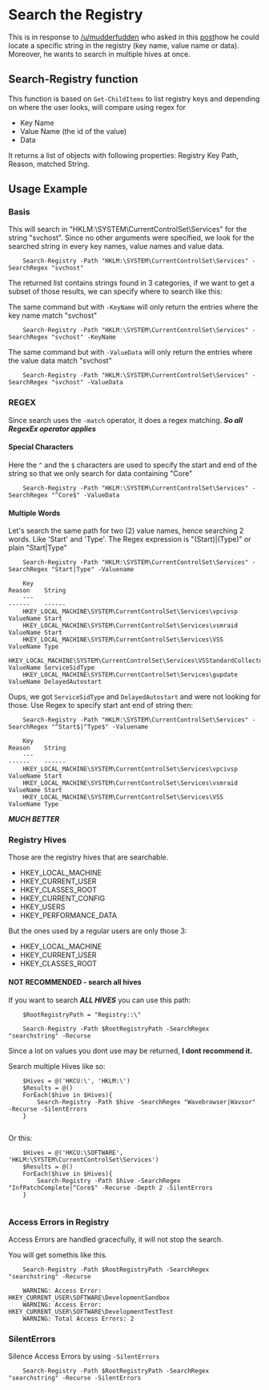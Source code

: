 # Search the Registry

This is in response to [/u/mudderfudden](https://www.reddit.com/user/mudderfudden/) who asked in this [post](https://www.reddit.com/r/PowerShell/comments/zgbqt4/how_can_i_search_entire_registry_for_a_key_and/)how he could locate a specific string in the registry (key name, value name or data). Moreover, he wants to search in multiple hives at once.

## Search-Registry function

This function is based on ```Get-ChildItems``` to list registry keys and depending on where the user looks, will compare using regex for
- Key Name
- Value Name (the id of the value)
- Data

It returns a list of objects with following properties: Registry Key Path, Reason, matched String.

## Usage Example

### Basis 

This will search in "HKLM:\SYSTEM\CurrentControlSet\Services" for the string "svchost". Since no other arguments were specified, we look for the  searched string in every key names, value names and value data.

```
    Search-Registry -Path "HKLM:\SYSTEM\CurrentControlSet\Services" -SearchRegex "svchost"
```

The returned list contains strings found in 3 categories, if we want to get a subset of those results, we can specify where to search like this:

The same command but with ```-KeyName``` will only return the entries where the key name match "svchost"

```
    Search-Registry -Path "HKLM:\SYSTEM\CurrentControlSet\Services" -SearchRegex "svchost" -KeyName
```

The same command but with ```-ValueData``` will only return the entries where the value data match "svchost"

```
    Search-Registry -Path "HKLM:\SYSTEM\CurrentControlSet\Services" -SearchRegex "svchost" -ValueData
```

### REGEX

Since search uses the ```-match``` operator, it does a regex matching. ***So all RegexEx operator applies***

#### Special Characters

Here the ```^``` and the ```$``` characters are used to specify the start and end of the string so that we only search for data containing "Core"

```
    Search-Registry -Path "HKLM:\SYSTEM\CurrentControlSet\Services" -SearchRegex "^Core$" -ValueData
```

#### Multiple Words

Let's search the same path for two (2) value names, hence searching 2 words. Like 'Start' and 'Type'. 
The Regex expression is "(Start)|(Type)" or plain "Start|Type"


```
    Search-Registry -Path "HKLM:\SYSTEM\CurrentControlSet\Services" -SearchRegex "Start|Type" -Valuename

	Key                                                                                            Reason    String
	---                                                                                            ------    ------
	HKEY_LOCAL_MACHINE\SYSTEM\CurrentControlSet\Services\vpcivsp                                   ValueName Start
	HKEY_LOCAL_MACHINE\SYSTEM\CurrentControlSet\Services\vsmraid                                   ValueName Start
	HKEY_LOCAL_MACHINE\SYSTEM\CurrentControlSet\Services\VSS                                       ValueName Type
	HKEY_LOCAL_MACHINE\SYSTEM\CurrentControlSet\Services\VSStandardCollectorService150             ValueName ServiceSidType
	HKEY_LOCAL_MACHINE\SYSTEM\CurrentControlSet\Services\gupdate                                   ValueName DelayedAutostart	
```

Oups, we got ```ServiceSidType``` and ```DelayedAutostart``` and were not looking for those. Use Regex to specify start ant end of string then:


```
    Search-Registry -Path "HKLM:\SYSTEM\CurrentControlSet\Services" -SearchRegex "^Start$|^Type$" -Valuename

	Key                                                                                            Reason    String
	---                                                                                            ------    ------
	HKEY_LOCAL_MACHINE\SYSTEM\CurrentControlSet\Services\vpcivsp                                   ValueName Start
	HKEY_LOCAL_MACHINE\SYSTEM\CurrentControlSet\Services\vsmraid                                   ValueName Start
	HKEY_LOCAL_MACHINE\SYSTEM\CurrentControlSet\Services\VSS                                       ValueName Type

```

***MUCH BETTER***


### Registry Hives

Those are the registry hives that are searchable. 
- HKEY_LOCAL_MACHINE
- HKEY_CURRENT_USER
- HKEY_CLASSES_ROOT
- HKEY_CURRENT_CONFIG
- HKEY_USERS
- HKEY_PERFORMANCE_DATA

But the ones used by a regular users are only those 3:

- HKEY_LOCAL_MACHINE
- HKEY_CURRENT_USER
- HKEY_CLASSES_ROOT

#### NOT RECOMMENDED - search all hives

If you want to search ***ALL HIVES*** you can use this path: 

```
    $RootRegistryPath = "Registry::\"

    Search-Registry -Path $RootRegistryPath -SearchRegex "searchstring" -Recurse
```

Since a lot on values you dont use may be returned, __I dont recommend it.__

Search multiple Hives like so:


```
    $Hives = @('HKCU:\', 'HKLM:\')
    $Results = @()
    ForEach($hive in $Hives){
    	Search-Registry -Path $hive -SearchRegex "Wavebrowser|Wavsor" -Recurse -SilentErrors
    }
    
```

Or this:

```
    $Hives = @('HKCU:\SOFTWARE', 'HKLM:\SYSTEM\CurrentControlSet\Services')
    $Results = @()
    ForEach($hive in $Hives){
    	Search-Registry -Path $hive -SearchRegex "InfPatchComplete|^Core$" -Recurse -Depth 2 -SilentErrors
    }
    
```

### Access Errors in Registry

Access Errors are handled gracecfully, it will not stop the search.

You will get somethis like this.

```
    Search-Registry -Path $RootRegistryPath -SearchRegex "searchstring" -Recurse

	WARNING: Access Error: HKEY_CURRENT_USER\SOFTWARE\DevelopmentSandbox
	WARNING: Access Error: HKEY_CURRENT_USER\SOFTWARE\DevelopmentTestTest
	WARNING: Total Access Errors: 2

```

### SilentErrors

Silence Access Errors by using ```-SilentErrors```

```
    Search-Registry -Path $RootRegistryPath -SearchRegex "searchstring" -Recurse -SilentErrors
```